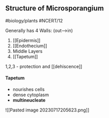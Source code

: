 ## Structure of Microsporangium
#biology/plants #NCERT/12 

Generally has 4 Walls: (out-->in)
1. [[Epidermis]]
2. [[Endothecium]]
3. Middle Layers
4. [[Tapetum]]

1,2,3 - protection and [[dehiscence]]

#### Tapetum
- nourishes cells 
- dense cytoplasm
- **multineucleate**

![[Pasted image 20230717205623.png]]
